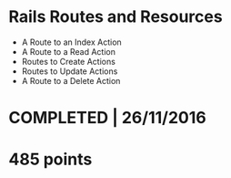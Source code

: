 # Rails Routes and Resources
- A Route to an Index Action 
- A Route to a Read Action 
- Routes to Create Actions 
- Routes to Update Actions 
- A Route to a Delete Action 

# COMPLETED | 26/11/2016
# 485 points
